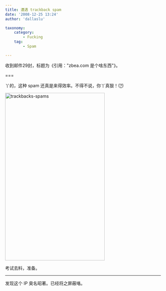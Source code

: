 ```yaml
---
title: 遭遇 trackback spam
date: '2008-12-25 13:24'
author: 'dallaslu'

taxonomy:
    category:
        - Fucking
    tag:
        - Spam

---
```

收到邮件29封，标题为《引用："zbea.com 是个啥东西"》。

===

丫的，这种 spam 还真是来得效率。不得不说，你丫真狠！(<a href="http://www.wangxiaofeng.net/?p=2397" target="_blank" title="观看《你丫真狠》">?</a>)

<img alt="trackbacks-spams" class="alignnone size-full wp-image-556" height="541" src="http://file.dallas.lu/2008/12/trackbacks-spams.png" width="322"/>

考试去料，准备。

-----------------------------------------------------

发现这个 IP 臭名昭著。已经将之屏蔽咯。
